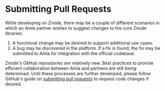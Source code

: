 # Submitting Pull Requests

While developing on Znode, there may be a couple of different scenarios in which an Amla partner wishes to suggest changes to the core Znode libraries:

1. A functional change may be desired to support additional use cases.
1. A bug may be discovered in the platform. If a fix is found, the fix may be submitted to Amla for integration with the official codebase.

Znode's GitHub repositories are relatively new. Best practices to provide efficient collaboration between Amla and partners are still being determined. Until these processes are further developed, please follow GitHub's guide on [submitting pull requests](https://help.github.com/en/articles/creating-a-pull-request) to request code changes if desired.